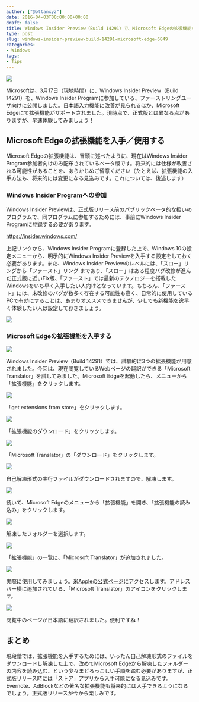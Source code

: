 ```yaml
---
author: ["@ottanxyz"]
date: 2016-04-03T00:00:00+00:00
draft: false
title: Windows Insider Preview（Build 14291）で、Microsoft Edgeの拡張機能を体験しよう！
type: post
slug: windows-insider-preview-build-14291-microsoft-edge-6849
categories:
- Windows
tags:
- Tips
---
```


![](/uploads/2016/04/160423-571b755d0342c-1.png)






Microsoftは、3月17日（現地時間）に、Windows Insider Preview（Build 14291）を、Windows Insider Programに参加している、ファーストリングユーザ向けに公開しました。日本語入力機能に改善が見られるほか、Microsoft Edgeにて拡張機能がサポートされました。現時点で、正式版とは異なる点がありますが、早速体験してみましょう！





## Microsoft Edgeの拡張機能を入手／使用する





Microsoft Edgeの拡張機能は、冒頭に述べたように、現在はWindows Insider Program参加者向けのみ配布されているベータ版です。将来的には仕様が改善される可能性があることを、あらかじめご留意ください（たとえば、拡張機能の入手方法も、将来的には変更になる見込みです。これについては、後述します）





### Windows Insider Programへの参加





Windows Insider Previewは、正式版リリース前のパブリックベータ的な扱いのプログラムで、同プログラムに参加するためには、事前にWindows  Insider Programに登録する必要があります。



https://insider.windows.com/



上記リンクから、Windows Insider Programに登録した上で、Windows 10の設定メニューから、明示的にWindows Insider Previewを入手する設定をしておく必要があります。また、Windows Insider Previewのレベルには、「スロー」リングから「ファースト」リング
まであり、「スロー」はある程度バグ改修が進んだ正式版に近いFix版、「ファースト」では最新のテクノロジーを搭載したWindowsをいち早く入手したい人向けとなっています。もちろん、「ファースト」には、未改修のバグが数多く存在する可能性も高く、日常的に使用しているPCで有効にすることは、あまりオススメできませんが、少しでも新機能を逸早く体験したい人は設定しておきましょう。





![](/uploads/2016/04/160423-571b7561502d9-1.png)






### Microsoft Edgeの拡張機能を入手する





![](/uploads/2016/04/160423-571b7571c5a98-1.png)






Windows Insider Preview（Build 14291）では、試験的に3つの拡張機能が用意されました。今回は、現在閲覧しているWebページの翻訳ができる「Microsoft Translator」を試してみました。Microsoft Edgeを起動したら、メニューから「拡張機能」をクリックします。





![](/uploads/2016/04/160423-571b757d9ea29-1.png)






「get extensions from store」をクリックします。





![](/uploads/2016/04/160423-571b758ca1db2-1.png)






「拡張機能のダウンロード」をクリックします。





![](/uploads/2016/04/160423-571b759d7d4a1-1.png)






「Microsoft Translator」の「ダウンロード」をクリックします。





![](/uploads/2016/04/160423-571b75ac37050-1.png)






自己解凍形式の実行ファイルがダウンロードされますので、解凍します。





![](/uploads/2016/04/160423-571b75bb6a94d-1.png)






続いて、Microsoft Edgeのメニューから「拡張機能」を開き、「拡張機能の読み込み」をクリックします。





![](/uploads/2016/04/160423-571b75cb1f6fe.png)






解凍したフォルダーを選択します。





![](/uploads/2016/04/160423-571b75d08447f.png)






「拡張機能」の一覧に、「Microsoft Translator」が追加されました。





![](/uploads/2016/04/160423-571b75da2d658.png)






実際に使用してみましょう。[米Appleの公式ページ](http://www.apple.com/)にアクセスします。アドレスバー横に追加されている、「Microsoft Translator」のアイコンをクリックします。





![](/uploads/2016/04/160423-571b75e85115a-1.png)






閲覧中のページが日本語に翻訳されました。便利ですね！





## まとめ





現段階では、拡張機能を入手するためには、いったん自己解凍形式のファイルをダウンロードし解凍した上で、改めてMicrosoft Edgeから解凍したフォルダーの内容を読み込む、という少々まどろっこしい手順を踏む必要がありますが、正式版リリース時には「ストア」アプリから入手可能になる見込みです。Evernote、AdBlockなどの著名な拡張機能も将来的には入手できるようになるでしょう。正式版リリースが今から楽しみです。
